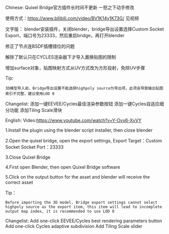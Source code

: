 <!--
 * @Author: your name
 * @Date: 2022-04-30 00:37:03
 * @LastEditTime: 2022-04-30 00:39:23
 * @LastEditors: Please set LastEditors
 * @Description: 打开koroFileHeader查看配置 进行设置: https://github.com/OBKoro1/koro1FileHeader/wiki/%E9%85%8D%E7%BD%AE
 * @FilePath: \Fix_Quixel_Bridge_Addon-1\README.md
-->

Chinese:
Quixel Bridge官方插件长时间不更新
一怒之下动手修改

使用方式：https://www.bilibili.com/video/BV1K14y1K73G/ 见视频

文字版：
    blender安装插件，关闭blender，bridge导出设置选择Custom Socket Export，端口号为23333，然后重启bridge，再打开blender

修正了节点连BSDF插槽错位的问题

解除了默认只在CYCLES渲染器下才导入置换贴图的限制

增加surface对象，贴图映射方式从UV方式改为方形投射，免除UV步骤

Tip:

    3D模型导入前，Bridge导出设置不能选择highpoly source为导出项，此项会导致输出贴图索引不完整，建议使用LOD 0

Changelist:
        添加一键EEVEE/Cycles最佳渲染参数按钮
        添加一键Cycles自适应细分功能
        添加Tiling Scale滑块

English:
Video:https://www.youtube.com/watch?v=Y-Ovx6-XvVY

1.Install the plugin using the blender script installer, then close blender

2.Open the quixel bridge, open the export settings,
    Export Target：Custom Socket 
    Socket Port：23333

3.Close Quixel Bridge

4.First open Blender, then open Quixel Bridge software

5.Click on the output button for the asset and blender will receive the correct asset

Tip：

    Before importing the 3D model, Bridge export settings cannot select highpoly source as the export item, this item will lead to incomplete output map index, it is recommended to use LOD 0

Changelist:
        Add one-click EEVEE/Cycles best rendering parameters button
        Add one-click Cycles adaptive subdivision
        Add Tiling Scale slider

